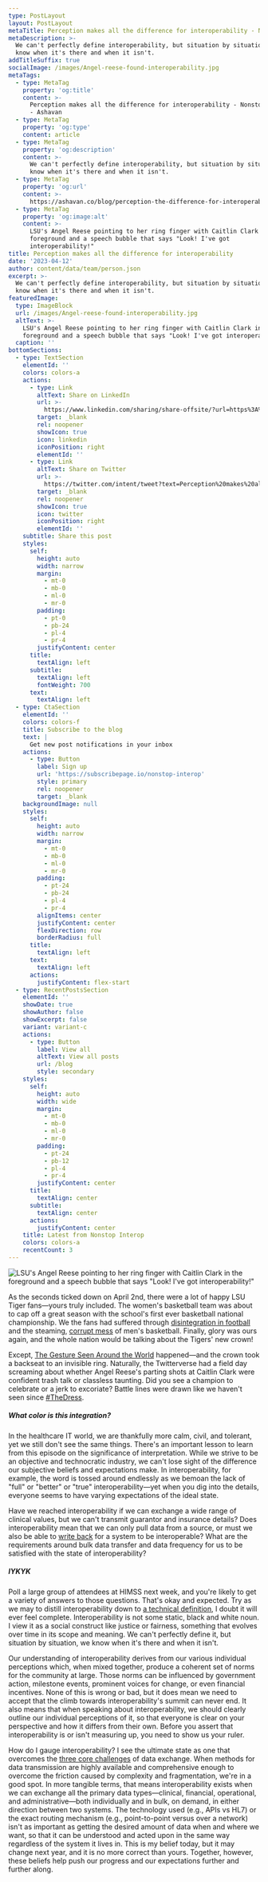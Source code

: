 ```yaml
---
type: PostLayout
layout: PostLayout
metaTitle: Perception makes all the difference for interoperability - Nonstop Interop
metaDescription: >-
  We can't perfectly define interoperability, but situation by situation, we
  know when it's there and when it isn't.
addTitleSuffix: true
socialImage: /images/Angel-reese-found-interoperability.jpg
metaTags:
  - type: MetaTag
    property: 'og:title'
    content: >-
      Perception makes all the difference for interoperability - Nonstop Interop
      - Ashavan
  - type: MetaTag
    property: 'og:type'
    content: article
  - type: MetaTag
    property: 'og:description'
    content: >-
      We can't perfectly define interoperability, but situation by situation, we
      know when it's there and when it isn't.
  - type: MetaTag
    property: 'og:url'
    content: >-
      https://ashavan.co/blog/perception-the-difference-for-interoperability-20230412
  - type: MetaTag
    property: 'og:image:alt'
    content: >-
      LSU's Angel Reese pointing to her ring finger with Caitlin Clark in the
      foreground and a speech bubble that says "Look! I've got
      interoperability!"
title: Perception makes all the difference for interoperability
date: '2023-04-12'
author: content/data/team/person.json
excerpt: >-
  We can't perfectly define interoperability, but situation by situation, we
  know when it's there and when it isn't.
featuredImage:
  type: ImageBlock
  url: /images/Angel-reese-found-interoperability.jpg
  altText: >-
    LSU's Angel Reese pointing to her ring finger with Caitlin Clark in the
    foreground and a speech bubble that says "Look! I've got interoperability!"
  caption: ''
bottomSections:
  - type: TextSection
    elementId: ''
    colors: colors-a
    actions:
      - type: Link
        altText: Share on LinkedIn
        url: >-
          https://www.linkedin.com/sharing/share-offsite/?url=https%3A%2F%2Fashavan.co%2Fblog%2Fperception-the-difference-for-interoperability-20230412
        target: _blank
        rel: noopener
        showIcon: true
        icon: linkedin
        iconPosition: right
        elementId: ''
      - type: Link
        altText: Share on Twitter
        url: >-
          https://twitter.com/intent/tweet?text=Perception%20makes%20all%20the%20difference%20for%20interoperability%20-%20Nonstop%20Interop&url=https%3A%2F%2Fashavan.co%2Fblog%2Fperception-the-difference-for-interoperability-20230412
        target: _blank
        rel: noopener
        showIcon: true
        icon: twitter
        iconPosition: right
        elementId: ''
    subtitle: Share this post
    styles:
      self:
        height: auto
        width: narrow
        margin:
          - mt-0
          - mb-0
          - ml-0
          - mr-0
        padding:
          - pt-0
          - pb-24
          - pl-4
          - pr-4
        justifyContent: center
      title:
        textAlign: left
      subtitle:
        textAlign: left
        fontWeight: 700
      text:
        textAlign: left
  - type: CtaSection
    elementId: ''
    colors: colors-f
    title: Subscribe to the blog
    text: |
      Get new post notifications in your inbox
    actions:
      - type: Button
        label: Sign up
        url: 'https://subscribepage.io/nonstop-interop'
        style: primary
        rel: noopener
        target: _blank
    backgroundImage: null
    styles:
      self:
        height: auto
        width: narrow
        margin:
          - mt-0
          - mb-0
          - ml-0
          - mr-0
        padding:
          - pt-24
          - pb-24
          - pl-4
          - pr-4
        alignItems: center
        justifyContent: center
        flexDirection: row
        borderRadius: full
      title:
        textAlign: left
      text:
        textAlign: left
      actions:
        justifyContent: flex-start
  - type: RecentPostsSection
    elementId: ''
    showDate: true
    showAuthor: false
    showExcerpt: false
    variant: variant-c
    actions:
      - type: Button
        label: View all
        altText: View all posts
        url: /blog
        style: secondary
    styles:
      self:
        height: auto
        width: wide
        margin:
          - mt-0
          - mb-0
          - ml-0
          - mr-0
        padding:
          - pt-24
          - pb-12
          - pl-4
          - pr-4
        justifyContent: center
      title:
        textAlign: center
      subtitle:
        textAlign: center
      actions:
        justifyContent: center
    title: Latest from Nonstop Interop
    colors: colors-a
    recentCount: 3
---
```

![LSU's Angel Reese pointing to her ring finger with Caitlin Clark in the foreground and a speech bubble that says "Look! I've got interoperability!"](/images/Angel-reese-found-interoperability.jpg)

As the seconds ticked down on April 2nd, there were a lot of happy LSU Tiger fans—yours truly included. The women's basketball team was about to cap off a great season with the school's first ever basketball national championship. We the fans had suffered through [disintegration in football](https://www.espn.com/college-football/story/_/id/32732890/ed-orgeron-coach-lsu-tigers-bowl-game-qualifying-upset-no-15-texas-am) and the steaming, [corrupt mess](https://www.espn.com/mens-college-basketball/story/_/id/33486250/will-wade-lsu-men-basketball-coach-sources-confirm) of men's basketball. Finally, glory was ours again, and the whole nation would be talking about the Tigers' new crown!

Except, [The Gesture Seen Around the World](https://apnews.com/article/march-madness-lsu-iowa-reese-clark-f9f814102702e21dc18b48405e197b5c) happened—and the crown took a backseat to an invisible ring. Naturally, the Twitterverse had a field day screaming about whether Angel Reese's parting shots at Caitlin Clark were confident trash talk or classless taunting. Did you see a champion to celebrate or a jerk to excoriate? Battle lines were drawn like we haven't seen since [#TheDress](https://en.wikipedia.org/wiki/The_dress).

##### What color is this integration?

In the healthcare IT world, we are thankfully more calm, civil, and tolerant, yet we still don't see the same things. There's an important lesson to learn from this episode on the significance of interpretation. While we strive to be an objective and technocratic industry, we can't lose sight of the difference our subjective beliefs and expectations make. In interoperability, for example, the word is tossed around endlessly as we bemoan the lack of "full" or "better" or "true" interoperability—yet when you dig into the details, everyone seems to have varying expectations of the ideal state.

Have we reached interoperability if we can exchange a wide range of clinical values, but we can't transmit guarantor and insurance details? Does interoperability mean that we can only pull data from a source, or must we also be able to [write back](/blog/uscdi-power-write-access-20220930) for a system to be interoperable? What are the requirements around bulk data transfer and data frequency for us to be satisfied with the state of interoperability?

##### IYKYK

Poll a large group of attendees at HIMSS next week, and you're likely to get a variety of answers to those questions. That's okay and expected. Try as we may to distill interoperability down to [a technical definition](https://www.iso.org/obp/ui#iso:std:iso:ts:27790:ed-1:v1:en:term:3.39), I doubt it will ever feel complete. Interoperability is not some static, black and white noun. I view it as a social construct like justice or fairness, something that evolves over time in its scope and meaning. We can't perfectly define it, but situation by situation, we know when it's there and when it isn't.

Our understanding of interoperability derives from our various individual perceptions which, when mixed together, produce a coherent set of norms for the community at large. Those norms can be influenced by government action, milestone events, prominent voices for change, or even financial incentives. None of this is wrong or bad, but it does mean we need to accept that the climb towards interoperability's summit can never end. It also means that when speaking about interoperability, we should clearly outline our individual perceptions of it, so that everyone is clear on your perspective and how it differs from their own. Before you assert that interoperability is or isn't measuring up, you need to show us your ruler.

How do I gauge interoperability? I see the ultimate state as one that overcomes the [three core challenges](/blog/interoperating-healthcare-hard-20220627) of data exchange. When methods for data transmission are highly available and comprehensive enough to overcome the friction caused by complexity and fragmentation, we're in a good spot. In more tangible terms, that means interoperability exists when we can exchange all the primary data types—clinical, financial, operational, and administrative—both individually and in bulk, on demand, in either direction between two systems. The technology used (e.g., APIs vs HL7) or the exact routing mechanism (e.g., point-to-point versus over a network) isn't as important as getting the desired amount of data when and where we want, so that it can be understood and acted upon in the same way regardless of the system it lives in. This is my belief today, but it may change next year, and it is no more correct than yours. Together, however, these beliefs help push our progress and our expectations further and further along.
